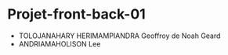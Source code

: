 # Projet-front-back-01
 - TOLOJANAHARY HERIMAMPIANDRA Geoffroy de Noah Geard
 - ANDRIAMAHOLISON Lee

